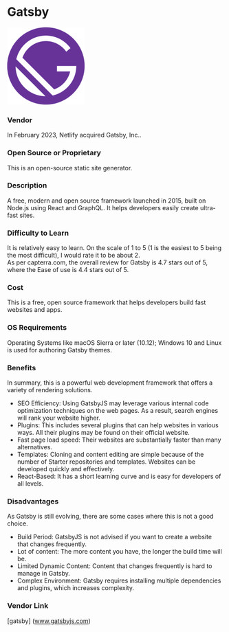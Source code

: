 # Gatsby
 ![Gatsby logo](Gatsby_Logo.png)

### Vendor  
In February 2023, Netlify acquired Gatsby, Inc..  

### Open Source or Proprietary  
This is an open-source static site generator.  

### Description
A free, modern and open source framework launched in 2015, built on Node.js using React and GraphQL. It helps developers easily create ultra-fast sites.

### Difficulty to Learn
It is relatively easy to learn. On the scale of 1 to 5 (1 is the easiest to 5 being the most difficult), I would rate it to be about 2.  
As per capterra.com, the overall review for Gatsby is 4.7 stars out of 5, where the Ease of use is 4.4 stars out of 5.  

### Cost
This is a free, open source framework that helps developers build fast websites and apps.  

### OS Requirements
Operating Systems like macOS Sierra or later (10.12); Windows 10 and Linux is used for authoring Gatsby themes.  

### Benefits
In summary, this is a powerful web development framework that offers a variety of rendering solutions.  
* SEO Efficiency: Using GatsbyJS may leverage various internal code optimization techniques on the web pages. As a result, search engines will rank your website higher.  
* Plugins: This includes several plugins that can help websites in various ways. All their plugins may be found on their official website.   
* Fast page load speed: Their websites are substantially faster than many alternatives.  
* Templates: Cloning and content editing are simple because of the number of Starter repositories and templates. Websites can be developed quickly and effectively. 
* React-Based: It has a short learning curve and is easy for developers of all levels.
  
### Disadvantages
As Gatsby is still evolving, there are some cases where this is not a good choice.  
* Build Period: GatsbyJS is not advised if you want to create a website that changes frequently.   
* Lot of content: The more content you have, the longer the build time will be.  
* Limited Dynamic Content: Content that changes frequently is hard to manage in Gatsby.  
* Complex Environment: Gatsby requires installing multiple dependencies and plugins, which increases complexity.
  
### Vendor Link 
[gatsby] (www.gatsbyjs.com)  

